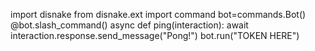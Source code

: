import disnake
from disnake.ext import command
bot=commands.Bot()
@bot.slash_command()
async def ping(interaction):
    await interaction.response.send_message("Pong!")
bot.run("TOKEN HERE")
